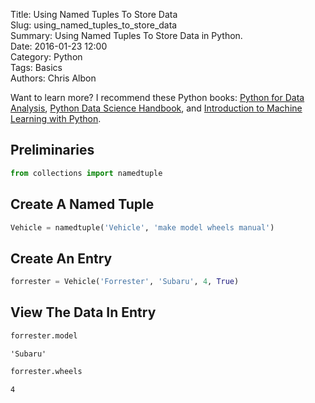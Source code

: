 Title: Using Named Tuples To Store Data  
Slug: using_named_tuples_to_store_data  
Summary: Using Named Tuples To Store Data in Python.    
Date: 2016-01-23 12:00  
Category: Python  
Tags: Basics    
Authors: Chris Albon  

Want to learn more? I recommend these Python books: [Python for Data Analysis](http://amzn.to/2ljV9wY), [Python Data Science Handbook](http://amzn.to/2m0mgMB), and [Introduction to Machine Learning with Python](http://amzn.to/2mjYiwK).

## Preliminaries


```python
from collections import namedtuple
```

## Create A Named Tuple


```python
Vehicle = namedtuple('Vehicle', 'make model wheels manual')
```

## Create An Entry


```python
forrester = Vehicle('Forrester', 'Subaru', 4, True)
```

## View The Data In Entry


```python
forrester.model
```




    'Subaru'




```python
forrester.wheels
```




    4
